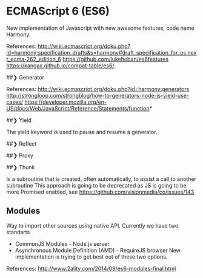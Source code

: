 # ECMAScript 6 (ES6)

  New implementation of Javascript with new awesome features, code name Harmony.

  References:
    http://wiki.ecmascript.org/doku.php?id=harmony:specification_drafts&s=harmony#draft_specification_for_es.next_ecma-262_edition_6
    https://github.com/lukehoban/es6features
    https://kangax.github.io/compat-table/es6/

##❯ Generator

References:
http://wiki.ecmascript.org/doku.php?id=harmony:generators
http://strongloop.com/strongblog/how-to-generators-node-js-yield-use-cases/
https://developer.mozilla.org/en-US/docs/Web/JavaScript/Reference/Statements/function*

##❯ Yield

The yield keyword is used to pause and resume a generator.

##❯ Reflect

##❯ Proxy

##❯ Thunk

Is a subroutine that is created, often automatically, to assist a call to another subroutine
This approach is going to be deprecated as JS is going to be more Promised enabled, see https://github.com/visionmedia/co/issues/143

## Modules

Way to import other sources using native API. Currently we have two standarts
* CommonJS Modules - Node.js server
* Asynchronous Module Definition (AMD) - RequireJS browser
New implementation is trying to get best out of these two options.

References: http://www.2ality.com/2014/09/es6-modules-final.html
